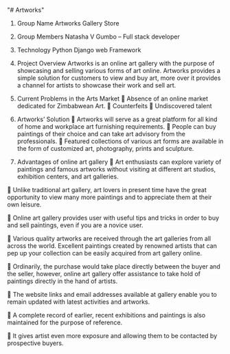 "# Artworks" 
1.	Group Name 
Artworks Gallery Store 

2.	Group Members 
Natasha V Gumbo – Full stack developer 

3.	Technology 
Python Django web Framework

4.	Project Overview 
Artworks is an online art gallery with the purpose of showcasing and selling various forms of art online. Artworks provides a simple solution for customers to view and buy art, more over it provides a channel for artists to showcase their work and sell art. 

5.	Current Problems in the Arts Market
	Absence of an online market dedicated for Zimbabwean Art.
	Counterfeits 
	Undiscovered talent 

6.	Artworks’ Solution 
	Artworks will serve as a great platform for all kind of home and workplace art furnishing requirements. 
	People can buy paintings of their choice and can take art advisory from the professionals.
	Featured collections of various art forms are available in the form of customized art, photography, prints and sculpture.

7.	Advantages of online art gallery
	Art enthusiasts can explore variety of paintings and famous artworks without visiting at different art studios, exhibition centers, and art galleries. 

	Unlike traditional art gallery, art lovers in present time have the great opportunity to view many more paintings and to appreciate them at their own leisure. 


	Online art gallery provides user with useful tips and tricks in order to buy and sell paintings, even if you are a novice user. 

	Various quality artworks are received through the art galleries from all across the world. Excellent paintings created by renowned artists that can pep up your collection can be easily acquired from art gallery online. 


	Ordinarily, the purchase would take place directly between the buyer and the seller, however, online art gallery offer assistance to take hold of paintings directly in the hand of artists. 

	The website links and email addresses available at gallery enable you to remain updated with latest activities and artworks. 


	A complete record of earlier, recent exhibitions and paintings is also maintained for the purpose of reference.

	It gives artist even more exposure and allowing them to be contacted by prospective buyers.
